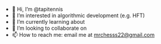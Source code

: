 - 👋 Hi, I’m @tapitennis
- 👀 I’m interested in algorithmic development (e.g. HFT)
- 🌱 I’m currently learning about 
- 💞️ I’m looking to collaborate on
- 📫 How to reach me: email me at mrchesss22@gmail.com

<!---
tapitennis/tapitennis is a ✨ special ✨ repository because its `README.md` (this file) appears on your GitHub profile.
You can click the Preview link to take a look at your changes.
--->
